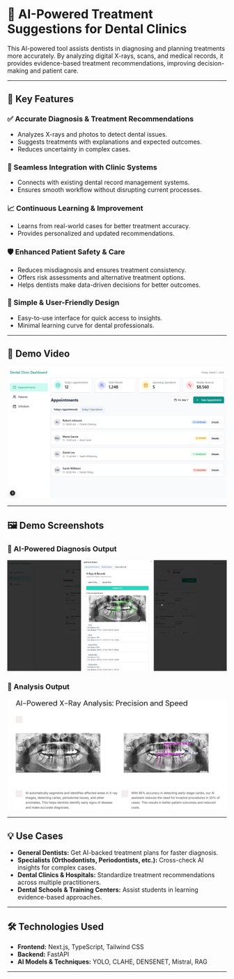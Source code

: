 # 🦷 AI-Powered Treatment Suggestions for Dental Clinics

This AI-powered tool assists dentists in diagnosing and planning treatments more accurately. By analyzing digital X-rays, scans, and medical records, it provides evidence-based treatment recommendations, improving decision-making and patient care.

---

## 🚀 Key Features

### ✅ Accurate Diagnosis & Treatment Recommendations
- Analyzes X-rays and photos to detect dental issues.
- Suggests treatments with explanations and expected outcomes.
- Reduces uncertainty in complex cases.

### 🔗 Seamless Integration with Clinic Systems
- Connects with existing dental record management systems.
- Ensures smooth workflow without disrupting current processes.

### 📈 Continuous Learning & Improvement
- Learns from real-world cases for better treatment accuracy.
- Provides personalized and updated recommendations.

### 🛡 Enhanced Patient Safety & Care
- Reduces misdiagnosis and ensures treatment consistency.
- Offers risk assessments and alternative treatment options.
- Helps dentists make data-driven decisions for better outcomes.

### 🎯 Simple & User-Friendly Design
- Easy-to-use interface for quick access to insights.
- Minimal learning curve for dental professionals.

---

## 🎥 Demo Video

[![Watch the Demo](./assets/dashboard.jpeg)](https://www.loom.com/embed/e3d7369324364a1cb3c291296f31488e?sid=302d196c-5d91-46b0-88d6-a92a7070fd8b)

---

## 🖼️ Demo Screenshots

### 🔹 AI-Powered Diagnosis Output
![Diagnosis Screenshot](./assets/dentalAI_1.png)

### 🔹 Analysis Output
![Analysis Screenshot](./assets/dentalAI_2.png)

---

## 💡 Use Cases

- **General Dentists:** Get AI-backed treatment plans for faster diagnosis.
- **Specialists (Orthodontists, Periodontists, etc.):** Cross-check AI insights for complex cases.
- **Dental Clinics & Hospitals:** Standardize treatment recommendations across multiple practitioners.
- **Dental Schools & Training Centers:** Assist students in learning evidence-based approaches.

---

## 🛠 Technologies Used

- **Frontend:** Next.js, TypeScript, Tailwind CSS  
- **Backend:** FastAPI  
- **AI Models & Techniques:** YOLO, CLAHE, DENSENET, Mistral, RAG  

---


